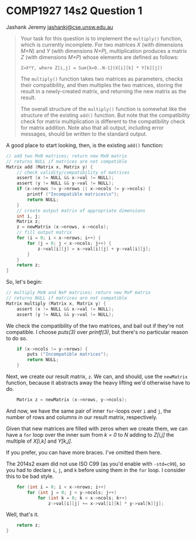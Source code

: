 COMP1927 14s2 Question 1
========================

Jashank Jeremy <jashankj@cse.unsw.edu.au>

> Your task for this question is to implement the `multiply()`
> function, which is currently incomplete.  For two matrices _X_ (with
> dimensions _M×N_) and _Y_ (with dimensions _N×P_), multiplication
> produces a matrix _Z_ (with dimensions _M×P_) whose elements are
> defined as follows:
>
>     Z=X*Y, where Z[i,j] = Sum{k=0..N-1}(X[i][k] * Y[k][j])
>
> The `multiply()` function takes two matrices as parameters, checks
> their compatibility, and then multiples the two matrices, storing
> the result in a newly-created matrix, and returning the new matrix
> as the result.
>
> The overall structure of the `multiply()` function is somewhat like
> the structure of the existing `add()` function. But note that the
> compatibility check for matrix multiplication is different to the
> compatibility check for matrix addition. Note also that all output,
> including error messages, should be written to the standard output.

A good place to start looking, then, is the existing `add()` function:

``` c
// add two MxN matrices; return new MxN matrix
// returns NULL if matrices are not compatible
Matrix add (Matrix x, Matrix y) {
    // check validity/compatibility of matrices
    assert (x != NULL && x->val != NULL);
    assert (y != NULL && y->val != NULL);
    if (x->nrows != y->nrows || x->ncols != y->ncols) {
        printf ("Incompatible matrices\n");
        return NULL;
    }
    // create output matrix of appropriate dimensions
    int i, j;
    Matrix z;
    z = newMatrix (x->nrows, x->ncols);
    // fill output matrix
    for (i = 0; i < x->nrows; i++) {
        for (j = 0; j < x->ncols; j++) {
            z->val[i][j] = x->val[i][j] + y->val[i][j];
        }
    }
    return z;
}
```

So, let's begin:

``` c
// multiply MxN and NxP matrices; return new MxP matrix
// returns NULL if matrices are not compatible
Matrix multiply (Matrix x, Matrix y) {
    assert (x != NULL && x->val != NULL);
    assert (y != NULL && y->val != NULL);
```

We check the compatibility of the two matrices, and bail out if
they're not compatible.  I choose _puts(3)_ over _printf(3)_, but
there's no particular reason to do so.

``` c
    if (x->ncols != y->nrows) {
        puts ("Incompatible matrices");
        return NULL;
    }
```

Next, we create our result matrix, `z`.  We can, and should, use the
`newMatrix` function, because it abstracts away the heavy lifting we'd
otherwise have to do.

``` c
    Matrix z = newMatrix (x->nrows, y->ncols);
```

And now, we have the same pair of inner `for`-loops over `i` and `j`,
the number of rows and columns in our result matrix, respectively.

Given that new matrices are filled with zeros when we create them, we
can have a `for` loop over the inner sum from _k = 0_ to _N_ adding to
_Z[i,j]_ the multiple of _X[i,k]_ and _Y[k,j]_.

If you prefer, you can have more braces.  I've omitted them here.

The 2014s2 exam did not use ISO C99 (as you'd enable with `-std=c99`),
so you had to declare `i`, `j`, and `k` before using them in the `for`
loop.  I consider this to be bad style.

``` c
    for (int i = 0; i < x->nrows; i++)
        for (int j = 0; j < y->ncols; j++)
            for (int k = 0; k < x->ncols; k++)
                z->val[i][j] += x->val[i][k] * y->val[k][j];
```

Well, that's it.

``` c
    return z;
}
```
